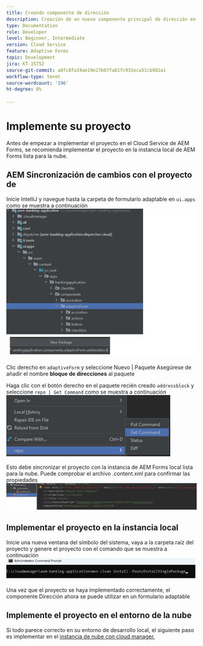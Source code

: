 ```yaml
---
title: Creando componente de dirección
description: Creación de un nuevo componente principal de dirección en AEM Forms Cloud Service
type: Documentation
role: Developer
level: Beginner, Intermediate
version: Cloud Service
feature: Adaptive Forms
topic: Development
jira: KT-15752
source-git-commit: a8fc8fa19ae19e27b07fa81fc931eca51cb982a1
workflow-type: tm+mt
source-wordcount: '196'
ht-degree: 0%

---
```


# Implemente su proyecto

Antes de empezar a implementar el proyecto en el Cloud Service de AEM Forms, se recomienda implementar el proyecto en la instancia local de AEM Forms lista para la nube.

## AEM Sincronización de cambios con el proyecto de

Inicie IntelliJ y navegue hasta la carpeta de formulario adaptable en ``ui.apps`` como se muestra a continuación
![intellij](assets/intellij.png)

Clic derecho en ``adaptiveForm`` y seleccione Nuevo | Paquete Asegúrese de añadir el nombre **bloque de direcciones** al paquete

Haga clic con el botón derecho en el paquete recién creado ``addressblock`` y seleccione ``repo | Get Command`` como se muestra a continuación
![repo-sync](assets/sync-repo.png)

Esto debe sincronizar el proyecto con la instancia de AEM Forms local lista para la nube. Puede comprobar el archivo .content.xml para confirmar las propiedades
![después de sincronizar](assets/after-sync.png)

## Implementar el proyecto en la instancia local

Inicie una nueva ventana del símbolo del sistema, vaya a la carpeta raíz del proyecto y genere el proyecto con el comando que se muestra a continuación
![implementar](assets/build-project.png)

Una vez que el proyecto se haya implementado correctamente, el componente Dirección ahora se puede utilizar en un formulario adaptable

## Implemente el proyecto en el entorno de la nube

Si todo parece correcto en su entorno de desarrollo local, el siguiente paso es implementar en el [instancia de nube con cloud manager.](https://experienceleague.adobe.com/en/docs/experience-manager-learn/cloud-service/forms/developing-for-cloud-service/push-project-to-cloud-manager-git)



